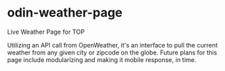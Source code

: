 # odin-weather-page
Live Weather Page for TOP

Utilizing an API call from OpenWeather, it's an interface to pull the current weather from any given city or zipcode on the globe. Future plans for this page include modularizing and making it mobile response, in time. 